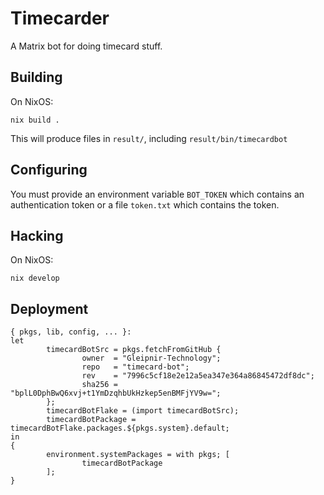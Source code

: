 # Timecarder

A Matrix bot for doing timecard stuff.

## Building

On NixOS:

```
nix build .
```

This will produce files in `result/`, including `result/bin/timecardbot`

## Configuring

You must provide an environment variable `BOT_TOKEN` which contains an authentication token or a file `token.txt` which contains the token.

## Hacking

On NixOS:

```
nix develop
```

## Deployment

```
{ pkgs, lib, config, ... }:                                                                                    
let                                                                                                                     
        timecardBotSrc = pkgs.fetchFromGitHub {                                                                                            
                owner  = "Gleipnir-Technology";                                                                                        
                repo   = "timecard-bot";                                                                                                                              
                rev    = "7996c5cf18e2e12a5ea347e364a86845472df8dc";                                                           
                sha256 = "bplL0DphBwQ6xvj+t1YmDzqhbUkHzkep5enBMFjYV9w=";                                                    
        };                                                                                                                  
        timecardBotFlake = (import timecardBotSrc);                                                                             
        timecardBotPackage = timecardBotFlake.packages.${pkgs.system}.default;                                 
in                                                                                                         
{                                                                                                                                        
        environment.systemPackages = with pkgs; [                                                                                                     
                timecardBotPackage                                                                                
        ];                                                                                                                
}
```
